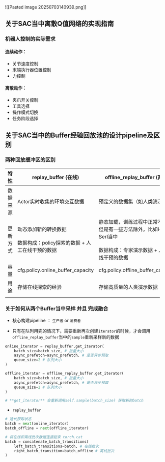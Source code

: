 ![[Pasted image 20250703140939.png]]
## 关于SAC当中离散Q值网络的实现指南
### 机器人控制的实际需求
#### 连续动作：
- 关节速度控制
- 末端执行器位置控制
- 力控制
#### 离散动作：
- 夹爪开关控制
- 工具选择
- 操作模式切换
- 任务阶段选择

## 关于SAC当中的Buffer经验回放池的设计pipeline及区别
### 两种回放缓冲区的区别

| 特性   | replay_buffer (在线)                             | offline_replay_buffer (离线)                                            |
| ---- | ---------------------------------------------- | --------------------------------------------------------------------- |
| 数据来源 | Actor实时收集的环境交互数据                               | 预定义的数据集（如人类演示数据）                                                      |
| 更新方式 | 动态添加新的转换数据<br><br>数据构成：policy探索的数据 + 人工在线干预的数据 | 静态加载，训练过程中正常不更新,但是有一些方法除外，比如Hil-Serl当中<br><br>数据构成：专家演示数据 + 人工在线干预的数据 |
| 容量   | cfg.policy.online_buffer_capacity              | cfg.policy.offline_buffer_capacity                                    |
| 用途   | 存储在线探索的经验                                      | 存储高质量的人类演示数据                                                          |
|      |                                                |                                                                       |

### 关于如何从两个Buffer当中采样 并且 完成融合
* 核心构建pipeline ： `生产者` or `消费者`

*  只有在队列用完的情况下，需要重新再次创建`iterator`的时候，才会调用`offline_replay_buffer`当中的`sample`重新采样新的数据
```python
online_iterator = replay_buffer.get_iterator(
	batch_size=batch_size, # 批量大小
	async_prefetch=async_prefetch, # 是否异步预取
	queue_size=2 # 队列大小
)

offline_iterator = offline_replay_buffer.get_iterator(
	batch_size=batch_size, # 批量大小
	async_prefetch=async_prefetch, # 是否异步预取
	queue_size=2 # 队列大小
)

# **get_iterator** 会重新调用self.sample(batch_size) 获取新的batch
```


*  `replay_buffer`
```python
# 迭代获取状态
batch = next(online_iterator)
batch_offline = next(offline_iterator)

# 将在线和离线批次数据连接起来 torch.cat
batch = concatenate_batch_transitions(
	left_batch_transitions=batch, # 在线批次
	right_batch_transition=batch_offline # 离线批次
)
```